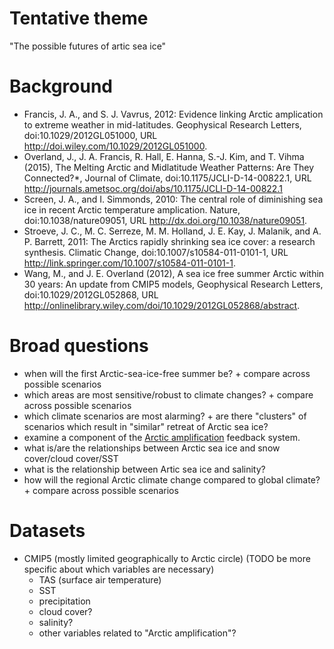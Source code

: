 Tentative theme
======
"The possible futures of artic sea ice"

Background
=======
+ Francis, J. A., and S. J. Vavrus, 2012: Evidence linking Arctic amplication to extreme
weather in mid-latitudes. Geophysical Research Letters, doi:10.1029/2012GL051000, URL http://doi.wiley.com/10.1029/2012GL051000.
+ Overland, J., J. A. Francis, R. Hall, E. Hanna, S.-J. Kim, and T. Vihma (2015), The Melting Arctic and Midlatitude Weather Patterns: Are They Connected?*, Journal of Climate, doi:10.1175/JCLI-D-14-00822.1, URL http://journals.ametsoc.org/doi/abs/10.1175/JCLI-D-14-00822.1
+ Screen, J. A., and I. Simmonds, 2010: The central role of diminishing sea ice in recent Arctic
temperature amplication. Nature, doi:10.1038/nature09051, URL
http://dx.doi.org/10.1038/nature09051.
+ Stroeve, J. C., M. C. Serreze, M. M. Holland, J. E. Kay, J. Malanik, and A. P. Barrett,
2011: The Arctics rapidly shrinking sea ice cover: a research synthesis. Climatic Change, doi:10.1007/s10584-011-0101-1, URL http://link.springer.com/10.1007/s10584-011-0101-1.
+ Wang, M., and J. E. Overland (2012), A sea ice free summer Arctic within 30 years: An update from CMIP5 models, Geophysical Research Letters, doi:10.1029/2012GL052868, URL http://onlinelibrary.wiley.com/doi/10.1029/2012GL052868/abstract.

Broad questions
=======
+ when will the first Arctic-sea-ice-free summer be?
      + compare across possible scenarios
+ which areas are most sensitive/robust to climate changes?
      + compare across possible scenarios
+ which climate scenarios are most alarming?
      + are there "clusters" of scenarios which result in "similar" retreat of Arctic sea ice?
+ examine a component of the [Arctic amplification](https://en.wikipedia.org/wiki/Polar_amplification) feedback system.
+ what is/are the relationships between Arctic sea ice and snow cover/cloud cover/SST
+ what is the relationship between Artic sea ice and salinity?
+ how will the regional Arctic climate change compared to global climate?
      + compare across possible scenarios

Datasets
=======

+ CMIP5 (mostly limited geographically to Arctic circle) (TODO be more specific about which variables are necessary)
   + TAS (surface air temperature)
   + SST
   + precipitation
   + cloud cover?
   + salinity?
   + other variables related to "Arctic amplification"?
